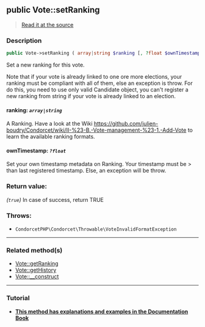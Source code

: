 ## public Vote::setRanking

> [Read it at the source](https://github.com/julien-boudry/Condorcet/blob/master/src/Vote.php#L408)

### Description    

```php
public Vote->setRanking ( array|string $ranking [, ?float $ownTimestamp = null] ): true
```

Set a new ranking for this vote.

Note that if your vote is already linked to one ore more elections, your ranking must be compliant with all of them, else an exception is throw. For do this, you need to use only valid Candidate object, you can't register a new ranking from string if your vote is already linked to an election.
    

#### **ranking:** *`array|string`*   
A Ranking. Have a look at the Wiki https://github.com/julien-boudry/Condorcet/wiki/II-%23-B.-Vote-management-%23-1.-Add-Vote to learn the available ranking formats.    


#### **ownTimestamp:** *`?float`*   
Set your own timestamp metadata on Ranking. Your timestamp must be > than last registered timestamp. Else, an exception will be throw.    


### Return value:   

*(`true`)* In case of success, return TRUE



### Throws:   

* ```CondorcetPHP\Condorcet\Throwable\VoteInvalidFormatException```

---------------------------------------

### Related method(s)      

* [Vote::getRanking](/Docs/ApiReferences/Vote%20Class/public%20Vote--getRanking.md)    
* [Vote::getHistory](/Docs/ApiReferences/Vote%20Class/public%20Vote--getHistory.md)    
* [Vote::__construct](/Docs/ApiReferences/Vote%20Class/public%20Vote--__construct.md)    

---------------------------------------

### Tutorial

* **[This method has explanations and examples in the Documentation Book](https://www.condorcet.io#/3.AsPhpLibrary/5.Votes/1.AddVotes)**    
